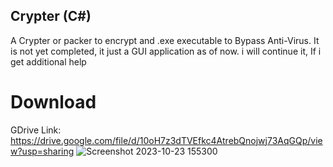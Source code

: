 ## Crypter (C#)
A Crypter or packer to encrypt and .exe executable to Bypass Anti-Virus. It is not yet completed, it just a GUI application as of now. i will continue it, If i get additional help

# Download
GDrive Link: https://drive.google.com/file/d/10oH7z3dTVEfkc4AtrebQnojwj73AqGQp/view?usp=sharing
![Screenshot 2023-10-23 155300](https://github.com/user-attachments/assets/514e43f0-4a03-4e1a-b7d7-a24b7b1daccb)
